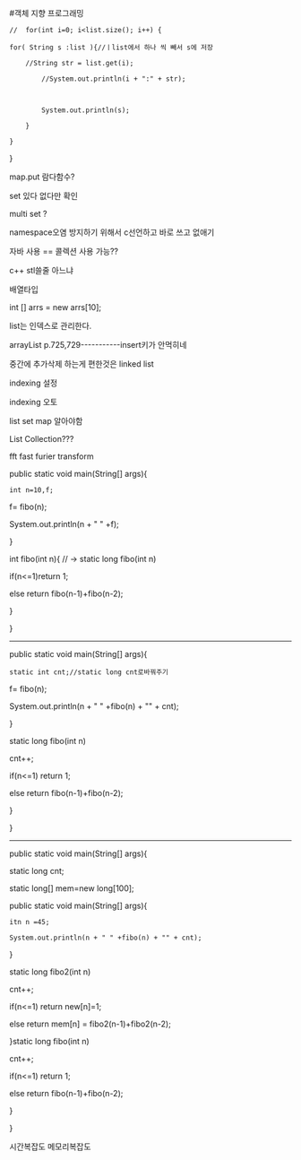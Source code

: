 #객체 지향 프로그래밍
	//	for(int i=0; i<list.size(); i++) {
	for( String s :list ){//ㅣlist에서 하나 씩 빼서 s에 저장
		//String str = list.get(i);
			//System.out.println(i + ":" + str);

			System.out.println(s);
		}
	}
}




map.put 람다함수?


set 있다 없다만 확인
multi set ?


namespace오염 방지하기 위해서 c선언하고 바로 쓰고 없애기

자바 사용 == 콜렉션 사용 가능??
c++ stl쓸줄 아느냐


배열타입
int [] arrs = new arrs[10];


list는 인덱스로 관리한다.
arrayList p.725,729-----------insert키가 안먹히네

중간에 추가삭제 하는게 편한것은 linked list


indexing 설정
indexing 오토

list set map 알아야함

List Collection???

fft fast furier transform

public static void main(String[] args){
	int n=10,f;
f= fibo(n);
System.out.println(n + " " +f);

}
int fibo(int n){ // -> static long fibo(int n)
if(n<=1)return 1;
else return fibo(n-1)+fibo(n-2);

}
}
----------------------------------------------------------------
public static void main(String[] args){
	static int cnt;//static long cnt로바꿔주기
f= fibo(n);
System.out.println(n + " " +fibo(n) + "" + cnt);

}
static long fibo(int n)
cnt++;
if(n<=1) return 1;
else return fibo(n-1)+fibo(n-2);

}
}

-----------------------------------------------

public static void main(String[] args){
static long cnt;
static long[] mem=new long[100];
public static void main(String[] args){
	itn n =45;
	System.out.println(n + " " +fibo(n) + "" + cnt);

}

static long fibo2(int n)
cnt++;
if(n<=1) return new[n]=1;
else return mem[n] = fibo2(n-1)+fibo2(n-2);

}static long fibo(int n)
cnt++;
if(n<=1) return 1;
else return fibo(n-1)+fibo(n-2);

}
}










시간복잡도 메모리복잡도




